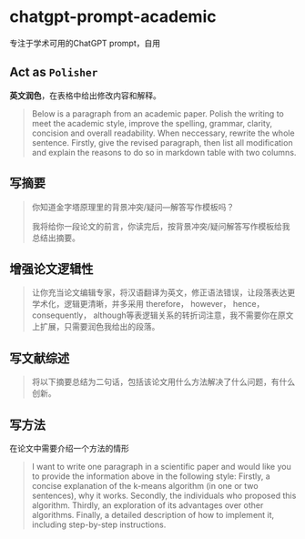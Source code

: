 # chatgpt-prompt-academic
专注于学术可用的ChatGPT prompt，自用


## Act as `Polisher`
**英文润色**，在表格中给出修改内容和解释。

> Below is a paragraph from an academic paper. Polish the writing to meet the academic style, improve the spelling, grammar, clarity, concision and overall readability. When neccessary, rewrite the whole sentence. Firstly, give the revised paragraph, then list all modification and explain the reasons to do so in markdown table with two columns. 


## 写摘要

> 你知道金字塔原理里的背景冲突/疑问—解答写作模板吗？
> 
> 我将给你一段论文的前言，你读完后，按背景冲突/疑问解答写作模板给我总结出摘要。


## 增强论文逻辑性

> 让你充当论文编辑专家，将汉语翻译为英文，修正语法错误，让段落表达更学术化，逻辑更清晰，并多采用 therefore， however， hence， consequently， although等表逻辑关系的转折词注意，我不需要你在原文上扩展，只需要润色我给出的段落。


## 写文献综述

> 将以下摘要总结为二句话，包括该论文用什么方法解决了什么问题，有什么创新。


## 写方法
在论文中需要介绍一个方法的情形

> I want to write one paragraph in a scientific paper and would like you to provide the information above in the following style: Firstly, a concise explanation of the k-means algorithm (in one or two sentences), why it works. Secondly, the individuals who proposed this algorithm. Thirdly, an exploration of its advantages over other algorithms. Finally, a detailed description of how to implement it, including step-by-step instructions.


